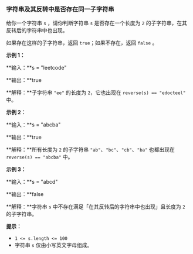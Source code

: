 ### 字符串及其反转中是否存在同一子字符串 ###
给你一个字符串 `s` ，请你判断字符串 `s` 是否存在一个长度为 `2` 的子字符串，在其反转后的字符串中也出现。

如果存在这样的子字符串，返回 `true`；如果不存在，返回 `false` 。



**示例 1：**

**输入：**s = "leetcode"

**输出：**true

**解释：**子字符串 `"ee"` 的长度为 `2`，它也出现在 `reverse(s) == "edocteel"` 中。


**示例 2：**

**输入：**s = "abcba"

**输出：**true

**解释：**所有长度为 `2` 的子字符串 `"ab"`、`"bc"`、`"cb"`、`"ba"` 也都出现在 `reverse(s) == "abcba"` 中。


**示例 3：**

**输入：**s = "abcd"

**输出：**false

**解释：**字符串 `s` 中不存在满足「在其反转后的字符串中也出现」且长度为 `2` 的子字符串。




**提示：**

* `1 <= s.length <= 100`
* 字符串 `s` 仅由小写英文字母组成。


